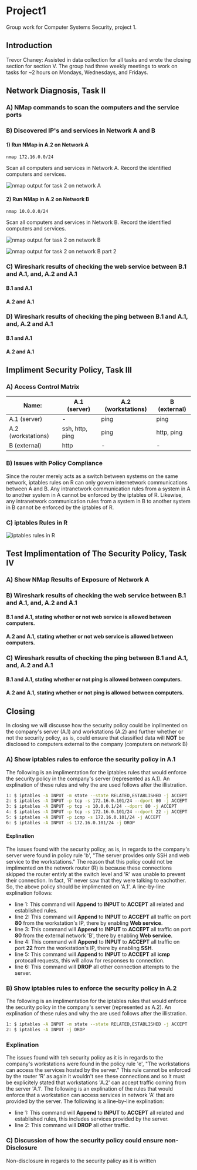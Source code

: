 # Project1
Group work for Computer Systems Security, project 1.

## Introduction

Trevor Chaney: Assisted in data collection for all tasks and wrote the closing section for section V. The group had three weekly meetings to work on tasks for ~2 hours on Mondays, Wednesdays, and Fridays.

## Network Diagnosis, Task II

### A) NMap commands to scan the computers and the service ports
### B) Discovered IP's and services in Network A and B
#### 1) Run NMap in A.2 on Network A

`nmap 172.16.0.0/24`

Scan all computers and services in Network A. Record the identified computers and services.

![nmap output for task 2 on network A](./images/nmap_A.png)


#### 2) Run NMap in A.2 on Network B

`nmap 10.0.0.0/24`

Scan all computers and services in Network B. Record the identified computers and services.

![nmap output for task 2 on network B](./images/nmap_Bpart1.png)

![nmap output for task 2 on network B part 2](./images/nmap_Bpart2.png)

### C) Wireshark results of checking the web service between B.1 and A.1, and, A.2 and A.1
#### B.1 and A.1
#### A.2 and A.1

### D) Wireshark results of checking the ping between B.1 and A.1, and, A.2 and A.1
#### B.1 and A.1
#### A.2 and A.1

## Impliment Security Policy, Task III
### A) Access Control Matrix
| Name:             | A.1 (server)    | A.2 (workstations)| B (external) |
|-------------------|-----------------|-------------------|--------------|
| A.1 (server)      | -               | ping              | ping         |
| A.2 (workstations)| ssh, http, ping | ping              | http, ping   |
| B (external)      | http            | -                 | -            |
### B) Issues with Policy Compliance 
Since the router merely acts as a switch between systems on the same network, iptables rules on R can only govern internetwork communications between A and B. Any intranetwork communication rules from a system in A to another system in A cannot be enforced by the iptables of R. Likewise, any intranetwork communication rules from a system in B to another system in B cannot be enforced by the iptables of R.
### C) iptables Rules in R
![iptables rules in R](./images/iptables.png)

## Test Implimentation of The Security Policy, Task IV
### A) Show NMap Results of Exposure of Network A
### B) Wireshark results of checking the web service between B.1 and A.1, and, A.2 and A.1
#### B.1 and A.1, stating whether or not web service is allowed between computers.
#### A.2 and A.1, stating whether or not web service is allowed between computers.
### C) Wireshark results of checking the ping between B.1 and A.1, and, A.2 and A.1
#### B.1 and A.1, stating whether or not ping is allowed between computers.
#### A.2 and A.1, stating whether or not ping is allowed between computers.

## Closing

In closing we will discusse how the security policy could be inplimented on the company's server (A.1) and workstations (A.2) and further whether or not the security policy, as is, could ensure that classified data will **NOT** be disclosed to computers external to the company (computers on network B)

### A) Show iptables rules to enforce the security policy in A.1

The following is an implimentation for the iptables rules that would enforce the security policy in the company's server (represented as A.1). An explination of these rules and why the are used follows after the illistration.

```bash
1: $ iptables -A INPUT -m state --state RELATED,ESTABLISHED -j ACCEPT
2: $ iptables -A INPUT -p tcp -s 172.16.0.101/24 --dport 80 -j ACCEPT
3: $ iptables -A INPUT -p tcp -s 10.0.0.1/24 --dport 80 -j ACCEPT
4: $ iptables -A INPUT -p tcp -s 172.16.0.101/24 --dport 22 -j ACCEPT
5: $ iptables -A INPUT -p icmp -s 172.16.0.101/24 -j ACCEPT
6: $ iptables -A INPUT -s 172.16.0.101/24 -j DROP
```

#### Explination

The issues found with the security policy, as is, in regards to the company's server were found in policy rule 'b', "The server provides only SSH and web service to the workstations." The reason that this policy could not be implimented on the network router (R) is because these connections skipped the router entirly at the switch level and 'R' was unable to prevent their connection. In fact, 'R' never saw that they were talking to eachother. So, the above policy should be implimented on 'A.1'. A line-by-line explination follows:

- line 1: This command will **Append** to **INPUT** to **ACCEPT** all related and established rules.
- line 2: This command will **Append** to **INPUT** to **ACCEPT** all traffic on port **80** from the workstation's IP, there by enabling **Web service**.
- line 3: This command will **Append** to **INPUT** to **ACCEPT** all traffic on port **80** from the external network 'B', there by enabling **Web service**.
- line 4: This command will **Append** to **INPUT** to **ACCEPT** all traffic on port **22** from the workstation's IP, there by enabling **SSH**. 
- line 5: This command will **Append** to **INPUT** to **ACCEPT** all **icmp** protocall requests, this will allow for responses to connection.
- line 6: This command will **DROP** all other connection attempts to the server.

### B) Show iptables rules to enforce the security policy in A.2

The following is an implimentation for the iptables rules that would enforce the security policy in the company's server (represented as A.2). An explination of these rules and why the are used follows after the illistration.

```bash
1: $ iptables -A INPUT -m state --state RELATED,ESTABLISHED -j ACCEPT
2: $ iptables -A INPUT -j DROP
```

### Explination

The issues found with teh security policy as it is in regards to the company's workstations were found in the policy rule 'e', "The workstations can access the services hosted by the server." This rule cannot be enforced by the router 'R' as again it wouldn't see these connections and so it must be explicitely stated that workstations 'A.2' can accept traffic coming from the server 'A.1'. The following is an explination of the rules that would enforce that a workstation can access services in network 'A' that are provided by the server. The following is a line-by-line explination:

- line 1: This command will **Append** to **INPUT** to **ACCEPT** all related and established rules, this includes services provided by the server.
- line 2: This command will **DROP** all other traffic.

### C) Discussion of how the security policy could ensure non-Disclosure

Non-disclosure in regards to the security palicy as it is written